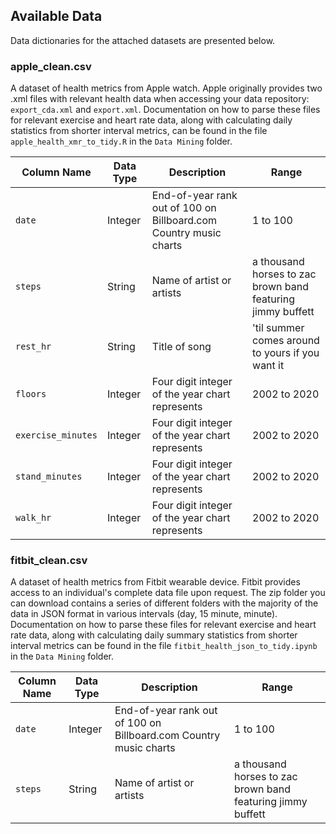 Available Data
-----------------------

Data dictionaries for the attached datasets are presented below.

### apple_clean.csv

A dataset of health metrics from Apple watch. Apple originally provides two .xml files with relevant health data when accessing your data repository: `export_cda.xml` and `export.xml`. Documentation on how to parse these files for relevant exercise and heart rate data, along with calculating daily statistics from shorter interval metrics, can be found in the file `apple_health_xmr_to_tidy.R` in the `Data Mining` folder.

| Column Name | Data Type | Description | Range |
|-------------|-----------|-----------|-------------|
| `date` | Integer | End-of-year rank out of 100 on Billboard.com Country music charts |  1 to 100 |
| `steps` | String | Name of artist or artists | a thousand horses to zac brown band featuring jimmy buffett  |
| `rest_hr` | String | Title of song | 'til summer comes around to yours if you want it |
| `floors` | Integer | Four digit integer of the year chart represents | 2002 to 2020 |
| `exercise_minutes` | Integer | Four digit integer of the year chart represents | 2002 to 2020 |
| `stand_minutes` | Integer | Four digit integer of the year chart represents | 2002 to 2020 |
| `walk_hr` | Integer | Four digit integer of the year chart represents | 2002 to 2020 |

### fitbit_clean.csv

A dataset of health metrics from Fitbit wearable device. Fitbit provides access to an individual's complete data file upon request. The zip folder you can download contains a series of different folders with the majority of the data in JSON format in various intervals (day, 15 minute, minute). Documentation on how to parse these files for relevant exercise and heart rate data, along with calculating daily summary statistics from shorter interval metrics can be found in the file `fitbit_health_json_to_tidy.ipynb` in the `Data Mining` folder.

| Column Name | Data Type | Description | Range |
|-------------|-----------|-----------|-------------|
| `date` | Integer | End-of-year rank out of 100 on Billboard.com Country music charts |  1 to 100 |
| `steps` | String | Name of artist or artists | a thousand horses to zac brown band featuring jimmy buffett  |
